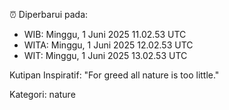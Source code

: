⏰ Diperbarui pada:
- WIB: Minggu, 1 Juni 2025 11.02.53 UTC
- WITA: Minggu, 1 Juni 2025 12.02.53 UTC
- WIT: Minggu, 1 Juni 2025 13.02.53 UTC

Kutipan Inspiratif:
"For greed all nature is too little."


Kategori: nature

